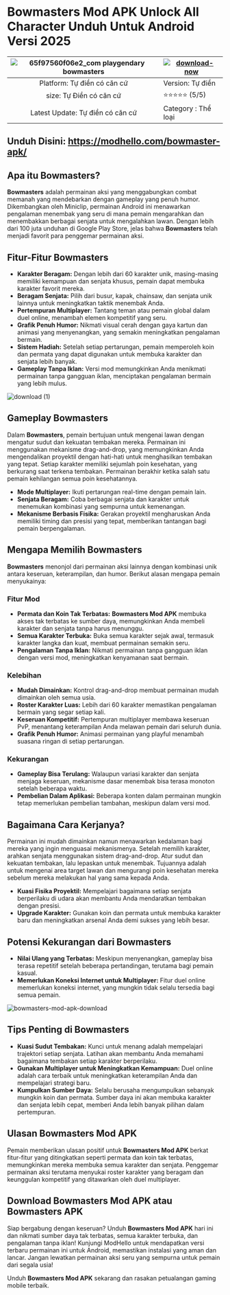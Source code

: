 # Bowmasters Mod APK Unlock All Character Unduh Untuk Android Versi 2025


| ![65f97560f06e2_com playgendary bowmasters](https://github.com/user-attachments/assets/2940ad08-ec1e-4cef-8428-f4f42dc2e159) | [![download-now](https://github.com/user-attachments/assets/22657e67-9d2d-46af-a41a-5d365d2ddc1f)](https://modhello.com/bowmaster-apk/)  |
|:-------------------------------------------------:|-----------------------|
| Platform: Tự điền có căn cứ                      | Version: Tự điền    |
| size: Tự Điền có căn cứ                                | ⭐️⭐️⭐️⭐️⭐️ (5/5) |
| Latest Update: Tự điền có căn cứ                      | Category : Thể loại |

## Unduh Disini: https://modhello.com/bowmaster-apk/

## Apa itu Bowmasters?

**Bowmasters** adalah permainan aksi yang menggabungkan combat memanah yang mendebarkan dengan gameplay yang penuh humor. Dikembangkan oleh Miniclip, permainan Android ini menawarkan pengalaman menembak yang seru di mana pemain mengarahkan dan menembakkan berbagai senjata untuk mengalahkan lawan. Dengan lebih dari 100 juta unduhan di Google Play Store, jelas bahwa **Bowmasters** telah menjadi favorit para penggemar permainan aksi.

## Fitur-Fitur Bowmasters

- **Karakter Beragam:** Dengan lebih dari 60 karakter unik, masing-masing memiliki kemampuan dan senjata khusus, pemain dapat membuka karakter favorit mereka. 
- **Beragam Senjata:** Pilih dari busur, kapak, chainsaw, dan senjata unik lainnya untuk meningkatkan taktik menembak Anda. 
- **Pertempuran Multiplayer:** Tantang teman atau pemain global dalam duel online, menambah elemen kompetitif yang seru. 
- **Grafik Penuh Humor:** Nikmati visual cerah dengan gaya kartun dan animasi yang menyenangkan, yang semakin meningkatkan pengalaman bermain.
- **Sistem Hadiah:** Setelah setiap pertarungan, pemain memperoleh koin dan permata yang dapat digunakan untuk membuka karakter dan senjata lebih banyak.
- **Gameplay Tanpa Iklan:** Versi mod memungkinkan Anda menikmati permainan tanpa gangguan iklan, menciptakan pengalaman bermain yang lebih mulus.

![download (1)](https://github.com/user-attachments/assets/275e7559-3700-4dc8-b09d-bd0584f2941b)


## Gameplay Bowmasters

Dalam **Bowmasters**, pemain bertujuan untuk mengenai lawan dengan mengatur sudut dan kekuatan tembakan mereka. Permainan ini menggunakan mekanisme drag-and-drop, yang memungkinkan Anda mengendalikan proyektil dengan hati-hati untuk menghasilkan tembakan yang tepat. Setiap karakter memiliki sejumlah poin kesehatan, yang berkurang saat terkena tembakan. Permainan berakhir ketika salah satu pemain kehilangan semua poin kesehatannya.

- **Mode Multiplayer:** Ikuti pertarungan real-time dengan pemain lain.
- **Senjata Beragam:** Coba berbagai senjata dan karakter untuk menemukan kombinasi yang sempurna untuk kemenangan.
- **Mekanisme Berbasis Fisika:** Gerakan proyektil mengharuskan Anda memiliki timing dan presisi yang tepat, memberikan tantangan bagi pemain berpengalaman.

## Mengapa Memilih Bowmasters

**Bowmasters** menonjol dari permainan aksi lainnya dengan kombinasi unik antara keseruan, keterampilan, dan humor. Berikut alasan mengapa pemain menyukainya:

### Fitur Mod

- **Permata dan Koin Tak Terbatas:** **Bowmasters Mod APK** membuka akses tak terbatas ke sumber daya, memungkinkan Anda membeli karakter dan senjata tanpa harus menunggu.
- **Semua Karakter Terbuka:** Buka semua karakter sejak awal, termasuk karakter langka dan kuat, membuat permainan semakin seru.
- **Pengalaman Tanpa Iklan:** Nikmati permainan tanpa gangguan iklan dengan versi mod, meningkatkan kenyamanan saat bermain.

### Kelebihan

- **Mudah Dimainkan:** Kontrol drag-and-drop membuat permainan mudah dimainkan oleh semua usia.
- **Roster Karakter Luas:** Lebih dari 60 karakter memastikan pengalaman bermain yang segar setiap kali.
- **Keseruan Kompetitif:** Pertempuran multiplayer membawa keseruan PvP, menantang keterampilan Anda melawan pemain dari seluruh dunia.
- **Grafik Penuh Humor:** Animasi permainan yang playful menambah suasana ringan di setiap pertarungan.

### Kekurangan

- **Gameplay Bisa Terulang:** Walaupun variasi karakter dan senjata menjaga keseruan, mekanisme dasar menembak bisa terasa monoton setelah beberapa waktu.
- **Pembelian Dalam Aplikasi:** Beberapa konten dalam permainan mungkin tetap memerlukan pembelian tambahan, meskipun dalam versi mod.

## Bagaimana Cara Kerjanya?

Permainan ini mudah dimainkan namun menawarkan kedalaman bagi mereka yang ingin menguasai mekanismenya. Setelah memilih karakter, arahkan senjata menggunakan sistem drag-and-drop. Atur sudut dan kekuatan tembakan, lalu lepaskan untuk menembak. Tujuannya adalah untuk mengenai area target lawan dan mengurangi poin kesehatan mereka sebelum mereka melakukan hal yang sama kepada Anda.

- **Kuasi Fisika Proyektil:** Mempelajari bagaimana setiap senjata berperilaku di udara akan membantu Anda mendaratkan tembakan dengan presisi.
- **Upgrade Karakter:** Gunakan koin dan permata untuk membuka karakter baru dan meningkatkan arsenal Anda demi sukses yang lebih besar.
  
## Potensi Kekurangan dari Bowmasters

- **Nilai Ulang yang Terbatas:** Meskipun menyenangkan, gameplay bisa terasa repetitif setelah beberapa pertandingan, terutama bagi pemain kasual.
- **Memerlukan Koneksi Internet untuk Multiplayer:** Fitur duel online memerlukan koneksi internet, yang mungkin tidak selalu tersedia bagi semua pemain.

![bowmasters-mod-apk-download](https://github.com/user-attachments/assets/8ba8182a-68ef-4b16-9e4c-c7ae8ea76ff3)


## Tips Penting di Bowmasters

- **Kuasi Sudut Tembakan:** Kunci untuk menang adalah mempelajari trajektori setiap senjata. Latihan akan membantu Anda memahami bagaimana tembakan setiap karakter berperilaku.
- **Gunakan Multiplayer untuk Meningkatkan Kemampuan:** Duel online adalah cara terbaik untuk meningkatkan keterampilan Anda dan mempelajari strategi baru.
- **Kumpulkan Sumber Daya:** Selalu berusaha mengumpulkan sebanyak mungkin koin dan permata. Sumber daya ini akan membuka karakter dan senjata lebih cepat, memberi Anda lebih banyak pilihan dalam pertempuran.

## Ulasan Bowmasters Mod APK

Pemain memberikan ulasan positif untuk **Bowmasters Mod APK** berkat fitur-fitur yang ditingkatkan seperti permata dan koin tak terbatas, memungkinkan mereka membuka semua karakter dan senjata. Penggemar permainan aksi terutama menyukai roster karakter yang beragam dan keunggulan kompetitif yang ditawarkan oleh duel multiplayer.

## Download Bowmasters Mod APK atau Bowmasters APK

Siap bergabung dengan keseruan? Unduh **Bowmasters Mod APK** hari ini dan nikmati sumber daya tak terbatas, semua karakter terbuka, dan pengalaman tanpa iklan! Kunjungi ModHello untuk mendapatkan versi terbaru permainan ini untuk Android, memastikan instalasi yang aman dan lancar. Jangan lewatkan permainan aksi seru yang sempurna untuk pemain dari segala usia!

Unduh **Bowmasters Mod APK** sekarang dan rasakan petualangan gaming mobile terbaik.
